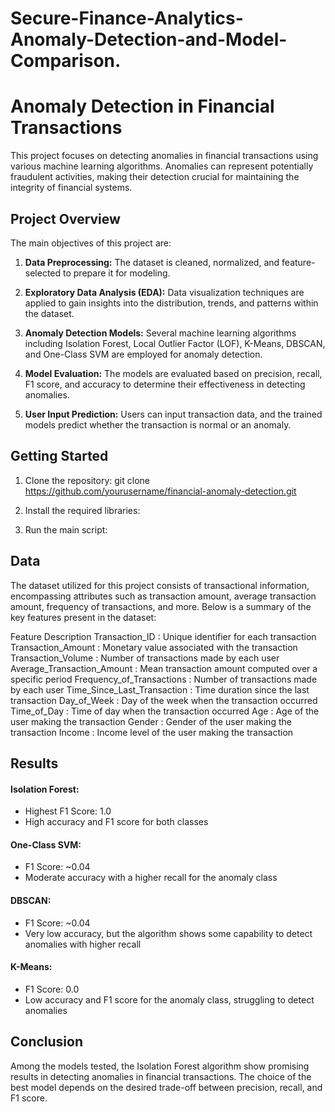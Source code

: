 # Secure-Finance-Analytics-Anomaly-Detection-and-Model-Comparison.

# Anomaly Detection in Financial Transactions

This project focuses on detecting anomalies in financial transactions using various machine learning algorithms. Anomalies can represent potentially fraudulent activities, making their detection crucial for maintaining the integrity of financial systems.

## Project Overview

The main objectives of this project are:

1. **Data Preprocessing:** The dataset is cleaned, normalized, and feature-selected to prepare it for modeling.

2. **Exploratory Data Analysis (EDA):** Data visualization techniques are applied to gain insights into the distribution, trends, and patterns within the dataset.

3. **Anomaly Detection Models:** Several machine learning algorithms including Isolation Forest, Local Outlier Factor (LOF), K-Means, DBSCAN, and One-Class SVM are employed for anomaly detection.

4. **Model Evaluation:** The models are evaluated based on precision, recall, F1 score, and accuracy to determine their effectiveness in detecting anomalies.

5. **User Input Prediction:** Users can input transaction data, and the trained models predict whether the transaction is normal or an anomaly.

## Getting Started

1. Clone the repository:
 git clone https://github.com/yourusername/financial-anomaly-detection.git

2. Install the required libraries:

3. Run the main script:

## Data

The dataset utilized for this project consists of transactional information, encompassing attributes such as transaction amount, average transaction amount, frequency of transactions, and more. Below is a summary of the key features present in the dataset:

Feature	Description
Transaction_ID : Unique identifier for each transaction
Transaction_Amount : Monetary value associated with the transaction
Transaction_Volume :	Number of transactions made by each user
Average_Transaction_Amount :	Mean transaction amount computed over a specific period
Frequency_of_Transactions :	Number of transactions made by each user
Time_Since_Last_Transaction : Time duration since the last transaction
Day_of_Week :	Day of the week when the transaction occurred
Time_of_Day :	Time of day when the transaction occurred
Age :	Age of the user making the transaction
Gender :	Gender of the user making the transaction
Income :	Income level of the user making the transaction


## Results

#### Isolation Forest:

- Highest F1 Score: 1.0
- High accuracy and F1 score for both classes
  
#### One-Class SVM:
- F1 Score: ~0.04
- Moderate accuracy with a higher recall for the anomaly class
  
#### DBSCAN:
- F1 Score: ~0.04
- Very low accuracy, but the algorithm shows some capability to detect anomalies with higher recall

#### K-Means:
- F1 Score: 0.0
- Low accuracy and F1 score for the anomaly class, struggling to detect anomalies

## Conclusion

Among the models tested, the Isolation Forest algorithm show promising results in detecting anomalies in financial transactions. The choice of the best model depends on the desired trade-off between precision, recall, and F1 score.

